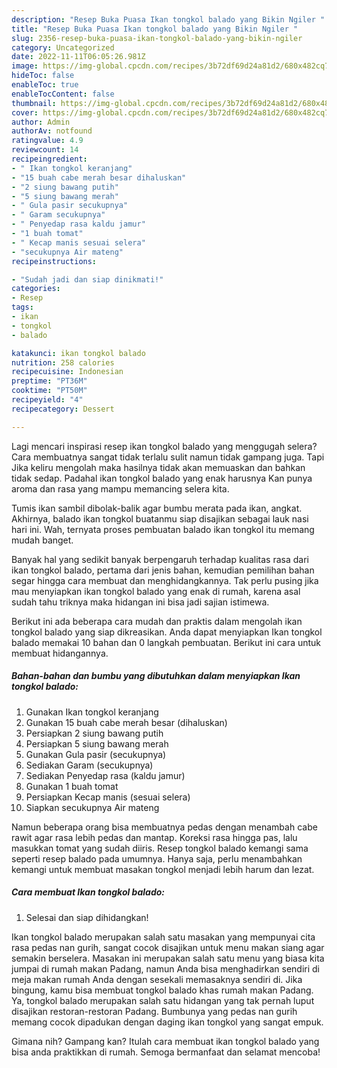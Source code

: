 ```yaml
---
description: "Resep Buka Puasa Ikan tongkol balado yang Bikin Ngiler "
title: "Resep Buka Puasa Ikan tongkol balado yang Bikin Ngiler "
slug: 2356-resep-buka-puasa-ikan-tongkol-balado-yang-bikin-ngiler
category: Uncategorized
date: 2022-11-11T06:05:26.981Z
image: https://img-global.cpcdn.com/recipes/3b72df69d24a81d2/680x482cq70/ikan-tongkol-balado-foto-resep-utama.jpg
hideToc: false
enableToc: true
enableTocContent: false
thumbnail: https://img-global.cpcdn.com/recipes/3b72df69d24a81d2/680x482cq70/ikan-tongkol-balado-foto-resep-utama.jpg
cover: https://img-global.cpcdn.com/recipes/3b72df69d24a81d2/680x482cq70/ikan-tongkol-balado-foto-resep-utama.jpg
author: Admin
authorAv: notfound
ratingvalue: 4.9
reviewcount: 14
recipeingredient:
- " Ikan tongkol keranjang"
- "15 buah cabe merah besar dihaluskan"
- "2 siung bawang putih"
- "5 siung bawang merah"
- " Gula pasir secukupnya"
- " Garam secukupnya"
- " Penyedap rasa kaldu jamur"
- "1 buah tomat"
- " Kecap manis sesuai selera"
- "secukupnya Air mateng"
recipeinstructions:

- "Sudah jadi dan siap dinikmati!"
categories:
- Resep
tags:
- ikan
- tongkol
- balado

katakunci: ikan tongkol balado 
nutrition: 258 calories
recipecuisine: Indonesian
preptime: "PT36M"
cooktime: "PT50M"
recipeyield: "4"
recipecategory: Dessert

---
```



Lagi mencari inspirasi resep ikan tongkol balado yang menggugah selera? Cara membuatnya sangat tidak terlalu sulit namun tidak gampang juga. Tapi Jika keliru mengolah maka hasilnya tidak akan memuaskan dan bahkan tidak sedap. Padahal ikan tongkol balado yang enak harusnya Kan punya aroma dan rasa yang mampu memancing selera kita.


Tumis ikan sambil dibolak-balik agar bumbu merata pada ikan, angkat. Akhirnya, balado ikan tongkol buatanmu siap disajikan sebagai lauk nasi hari ini. Wah, ternyata proses pembuatan balado ikan tongkol itu memang mudah banget.

Banyak hal yang sedikit banyak berpengaruh terhadap kualitas rasa dari ikan tongkol balado, pertama dari jenis bahan, kemudian pemilihan bahan segar hingga cara membuat dan menghidangkannya. Tak perlu pusing jika mau menyiapkan ikan tongkol balado yang enak di rumah, karena asal sudah tahu triknya maka hidangan ini bisa jadi sajian istimewa.


Berikut ini ada beberapa cara mudah dan praktis dalam mengolah ikan tongkol balado yang siap dikreasikan. Anda dapat menyiapkan Ikan tongkol balado memakai 10 bahan dan 0 langkah pembuatan. Berikut ini cara untuk membuat hidangannya.

<!--inarticleads1-->

##### Bahan-bahan dan bumbu yang dibutuhkan dalam menyiapkan Ikan tongkol balado:

1. Gunakan  Ikan tongkol keranjang
1. Gunakan 15 buah cabe merah besar (dihaluskan)
1. Persiapkan 2 siung bawang putih
1. Persiapkan 5 siung bawang merah
1. Gunakan  Gula pasir (secukupnya)
1. Sediakan  Garam (secukupnya)
1. Sediakan  Penyedap rasa (kaldu jamur)
1. Gunakan 1 buah tomat
1. Persiapkan  Kecap manis (sesuai selera)
1. Siapkan secukupnya Air mateng


Namun beberapa orang bisa membuatnya pedas dengan menambah cabe rawit agar rasa lebih pedas dan mantap. Koreksi rasa hingga pas, lalu masukkan tomat yang sudah diiris. Resep tongkol balado kemangi sama seperti resep balado pada umumnya. Hanya saja, perlu menambahkan kemangi untuk membuat masakan tongkol menjadi lebih harum dan lezat. 

<!--inarticleads2-->

##### Cara membuat Ikan tongkol balado:


1. Selesai dan siap dihidangkan!

Ikan tongkol balado merupakan salah satu masakan yang mempunyai cita rasa pedas nan gurih, sangat cocok disajikan untuk menu makan siang agar semakin berselera. Masakan ini merupakan salah satu menu yang biasa kita jumpai di rumah makan Padang, namun Anda bisa menghadirkan sendiri di meja makan rumah Anda dengan sesekali memasaknya sendiri di. Jika bingung, kamu bisa membuat tongkol balado khas rumah makan Padang. Ya, tongkol balado merupakan salah satu hidangan yang tak pernah luput disajikan restoran-restoran Padang. Bumbunya yang pedas nan gurih memang cocok dipadukan dengan daging ikan tongkol yang sangat empuk. 

Gimana nih? Gampang kan? Itulah cara membuat ikan tongkol balado yang bisa anda praktikkan di rumah. Semoga bermanfaat dan selamat mencoba!

